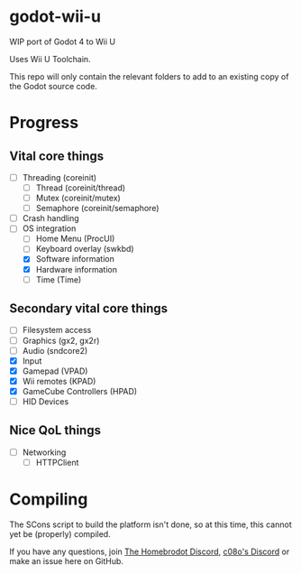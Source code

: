 # godot-wii-u
WIP port of Godot 4 to Wii U

Uses Wii U Toolchain.

This repo will only contain the relevant folders to add to an existing copy of the Godot source code.


# Progress
## Vital core things
- [ ] Threading (coreinit)
  - [ ] Thread (coreinit/thread)
  - [ ] Mutex (coreinit/mutex)
  - [ ] Semaphore (coreinit/semaphore)
- [ ] Crash handling
- [ ] OS integration
  - [ ] Home Menu (ProcUI)
  - [ ] Keyboard overlay (swkbd)
  - [x] Software information
  - [x] Hardware information
  - [ ] Time (Time)

## Secondary vital core things
- [ ] Filesystem access
- [ ] Graphics (gx2, gx2r)
- [ ] Audio (sndcore2)
- [x]  Input
  - [x] Gamepad (VPAD)
  - [x] Wii remotes (KPAD)
  - [x] GameCube Controllers (HPAD)
  - [ ] HID Devices

## Nice QoL things
- [ ] Networking
  - [ ] HTTPClient

# Compiling

The SCons script to build the platform isn't done, so at this time, this cannot yet be (properly) compiled.

If you have any questions, join [The Homebrodot Discord](https://discord.gg/mYzXDke5yv), [c08o's Discord](https://discord.com/invite/Mu6YUEmerN) or make an issue here on GitHub.
